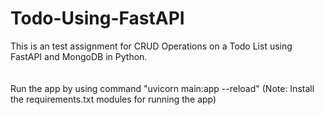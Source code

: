 # Todo-Using-FastAPI
This is an test assignment for CRUD Operations on a Todo List using FastAPI and MongoDB in Python.
<br />
<br />
<br />
Run the app by using command "uvicorn main:app --reload" (Note: Install the requirements.txt modules for running the app)
